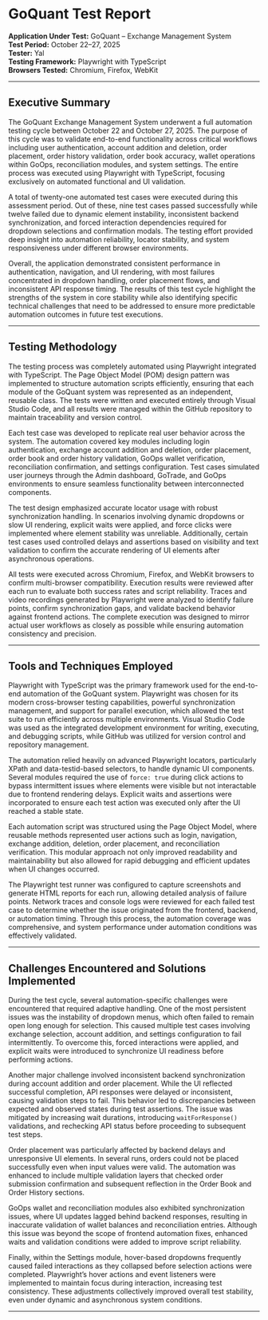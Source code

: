 # GoQuant Test Report

**Application Under Test:** GoQuant – Exchange Management System  
**Test Period:** October 22–27, 2025  
**Tester:** Yal  
**Testing Framework:** Playwright with TypeScript  
**Browsers Tested:** Chromium, Firefox, WebKit  

---

## Executive Summary

The GoQuant Exchange Management System underwent a full automation testing cycle between October 22 and October 27, 2025. The purpose of this cycle was to validate end-to-end functionality across critical workflows including user authentication, account addition and deletion, order placement, order history validation, order book accuracy, wallet operations within GoOps, reconciliation modules, and system settings. The entire process was executed using Playwright with TypeScript, focusing exclusively on automated functional and UI validation.  

A total of twenty-one automated test cases were executed during this assessment period. Out of these, nine test cases passed successfully while twelve failed due to dynamic element instability, inconsistent backend synchronization, and forced interaction dependencies required for dropdown selections and confirmation modals. The testing effort provided deep insight into automation reliability, locator stability, and system responsiveness under different browser environments.  

Overall, the application demonstrated consistent performance in authentication, navigation, and UI rendering, with most failures concentrated in dropdown handling, order placement flows, and inconsistent API response timing. The results of this test cycle highlight the strengths of the system in core stability while also identifying specific technical challenges that need to be addressed to ensure more predictable automation outcomes in future test executions.  

---

## Testing Methodology

The testing process was completely automated using Playwright integrated with TypeScript. The Page Object Model (POM) design pattern was implemented to structure automation scripts efficiently, ensuring that each module of the GoQuant system was represented as an independent, reusable class. The tests were written and executed entirely through Visual Studio Code, and all results were managed within the GitHub repository to maintain traceability and version control.  

Each test case was developed to replicate real user behavior across the system. The automation covered key modules including login authentication, exchange account addition and deletion, order placement, order book and order history validation, GoOps wallet verification, reconciliation confirmation, and settings configuration. Test cases simulated user journeys through the Admin dashboard, GoTrade, and GoOps environments to ensure seamless functionality between interconnected components.  

The test design emphasized accurate locator usage with robust synchronization handling. In scenarios involving dynamic dropdowns or slow UI rendering, explicit waits were applied, and force clicks were implemented where element stability was unreliable. Additionally, certain test cases used controlled delays and assertions based on visibility and text validation to confirm the accurate rendering of UI elements after asynchronous operations.  

All tests were executed across Chromium, Firefox, and WebKit browsers to confirm multi-browser compatibility. Execution results were reviewed after each run to evaluate both success rates and script reliability. Traces and video recordings generated by Playwright were analyzed to identify failure points, confirm synchronization gaps, and validate backend behavior against frontend actions. The complete execution was designed to mirror actual user workflows as closely as possible while ensuring automation consistency and precision.

---

## Tools and Techniques Employed

Playwright with TypeScript was the primary framework used for the end-to-end automation of the GoQuant system. Playwright was chosen for its modern cross-browser testing capabilities, powerful synchronization management, and support for parallel execution, which allowed the test suite to run efficiently across multiple environments. Visual Studio Code was used as the integrated development environment for writing, executing, and debugging scripts, while GitHub was utilized for version control and repository management.  

The automation relied heavily on advanced Playwright locators, particularly XPath and data-testid-based selectors, to handle dynamic UI components. Several modules required the use of `force: true` during click actions to bypass intermittent issues where elements were visible but not interactable due to frontend rendering delays. Explicit waits and assertions were incorporated to ensure each test action was executed only after the UI reached a stable state.  

Each automation script was structured using the Page Object Model, where reusable methods represented user actions such as login, navigation, exchange addition, deletion, order placement, and reconciliation verification. This modular approach not only improved readability and maintainability but also allowed for rapid debugging and efficient updates when UI changes occurred.  

The Playwright test runner was configured to capture screenshots and generate HTML reports for each run, allowing detailed analysis of failure points. Network traces and console logs were reviewed for each failed test case to determine whether the issue originated from the frontend, backend, or automation timing. Through this process, the automation coverage was comprehensive, and system performance under automation conditions was effectively validated.

---

## Challenges Encountered and Solutions Implemented

During the test cycle, several automation-specific challenges were encountered that required adaptive handling. One of the most persistent issues was the instability of dropdown menus, which often failed to remain open long enough for selection. This caused multiple test cases involving exchange selection, account addition, and settings configuration to fail intermittently. To overcome this, forced interactions were applied, and explicit waits were introduced to synchronize UI readiness before performing actions.  

Another major challenge involved inconsistent backend synchronization during account addition and order placement. While the UI reflected successful completion, API responses were delayed or inconsistent, causing validation steps to fail. This behavior led to discrepancies between expected and observed states during test assertions. The issue was mitigated by increasing wait durations, introducing `waitForResponse()` validations, and rechecking API status before proceeding to subsequent test steps.  

Order placement was particularly affected by backend delays and unresponsive UI elements. In several runs, orders could not be placed successfully even when input values were valid. The automation was enhanced to include multiple validation layers that checked order submission confirmation and subsequent reflection in the Order Book and Order History sections.  

GoOps wallet and reconciliation modules also exhibited synchronization issues, where UI updates lagged behind backend responses, resulting in inaccurate validation of wallet balances and reconciliation entries. Although this issue was beyond the scope of frontend automation fixes, enhanced waits and validation conditions were added to improve script reliability.  

Finally, within the Settings module, hover-based dropdowns frequently caused failed interactions as they collapsed before selection actions were completed. Playwright’s hover actions and event listeners were implemented to maintain focus during interaction, increasing test consistency. These adjustments collectively improved overall test stability, even under dynamic and asynchronous system conditions.

---

